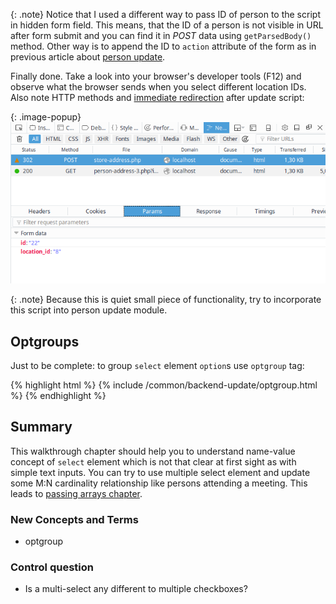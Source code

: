 {: .note}
Notice that I used a different way to pass ID of person to the script in hidden form field. This means, that the
ID of a person is not visible in URL after form submit and you can find it in *POST* data using `getParsedBody()`
method. Other way is to append the ID to `action` attribute of the form as in previous article about
[person update](../../backend-update/).

Finally done. Take a look into your browser's developer tools (F12) and observe what the browser sends when you
select different location IDs. Also note HTTP methods and [immediate redirection](../../backend-delete/#redirect-after-post)
after update script:

{: .image-popup}
![Select parameters](/common/backend-update/select-values.png)

{: .note}
Because this is quiet small piece of functionality, try to incorporate this script into person update module.

## Optgroups
Just to be complete: to group `select` element `option`s use `optgroup` tag:

{% highlight html %}
{% include /common/backend-update/optgroup.html %}
{% endhighlight %}

## Summary
This walkthrough chapter should help you to understand name-value concept of `select` element which is not that clear
at first sight as with simple text inputs. You can try to use multiple select element and update some M:N cardinality
relationship like persons attending a meeting. This leads to [passing arrays chapter](../../passing-arrays/).

### New Concepts and Terms
- optgroup

### Control question
- Is a multi-select any different to multiple checkboxes?